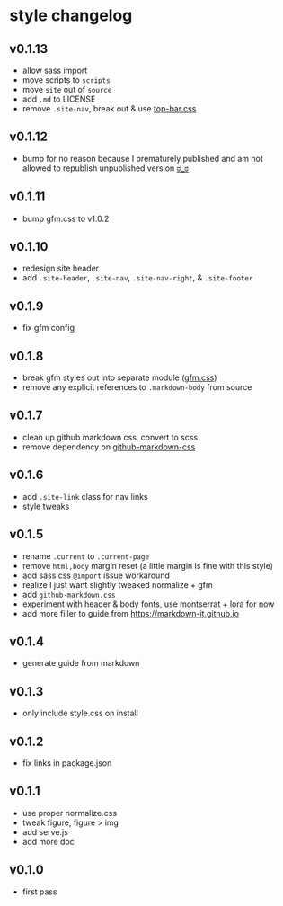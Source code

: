 # style changelog

## v0.1.13
* allow sass import
* move scripts to `scripts`
* move `site` out of `source`
* add `.md` to LICENSE
* remove `.site-nav`, break out & use [top-bar.css](https://github.com/ngoldman/top-bar.css)

## v0.1.12
* bump for no reason because I prematurely published and am not allowed to republish unpublished version [ಠ_ಠ](https://github.com/npm/npm-registry-couchapp/issues/148)

## v0.1.11
* bump gfm.css to v1.0.2

## v0.1.10
* redesign site header
* add `.site-header`, `.site-nav`, `.site-nav-right`, & `.site-footer`

## v0.1.9
* fix gfm config

## v0.1.8
* break gfm styles out into separate module ([gfm.css](https://github.com/ngoldman/gfm.css))
* remove any explicit references to `.markdown-body` from source

## v0.1.7
* clean up github markdown css, convert to scss
* remove dependency on [github-markdown-css](https://github.com/sindresorhus/github-markdown-css)

## v0.1.6
* add `.site-link` class for nav links
* style tweaks

## v0.1.5
* rename `.current` to `.current-page`
* remove `html,body` margin reset (a little margin is fine with this style)
* add sass css `@import` issue workaround
* realize I just want slightly tweaked normalize + gfm
* add `github-markdown.css`
* experiment with header & body fonts, use montserrat + lora for now
* add more filler to guide from https://markdown-it.github.io

## v0.1.4
* generate guide from markdown

## v0.1.3
* only include style.css on install

## v0.1.2
* fix links in package.json

## v0.1.1
* use proper normalize.css
* tweak figure, figure > img
* add serve.js
* add more doc

## v0.1.0
* first pass
